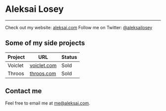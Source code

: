 # Aleksai Losey

---

Check out my website: [aleksai.com](https://aleksai.com)
Follow me on Twitter: [@aleksailosey](https://twitter.com/aleksailosey)

## Some of my side projects

| Project | URL                                | Status |
| ------- | ---------------------------------- | ------ |
| Voiclet | [voiclet.com](https://voiclet.com) | Sold   |
| Throos  | [throos.com](https://throos.com)   | Sold   |

## Contact me

Feel free to email me at [me@aleksai.com](mailto:me@aleksai.com).

